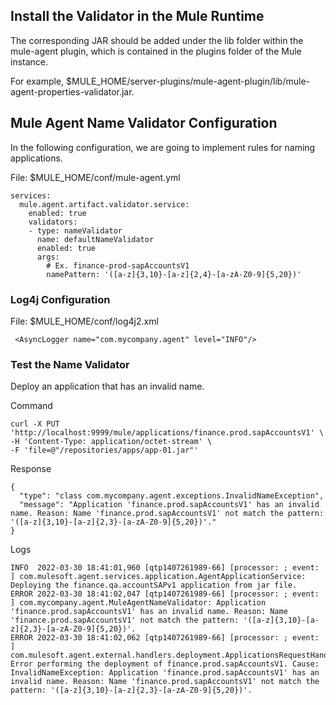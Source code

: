 ## Install the Validator in the Mule Runtime

The corresponding JAR should be added under the lib folder within the mule-agent plugin, which is contained in the plugins folder of the Mule instance.

For example, $MULE_HOME/server-plugins/mule-agent-plugin/lib/mule-agent-properties-validator.jar.

## Mule Agent Name Validator Configuration

In the following configuration, we are going to implement rules for naming applications.

File: $MULE_HOME/conf/mule-agent.yml

```
services:
  mule.agent.artifact.validator.service:
    enabled: true
    validators:
    - type: nameValidator
      name: defaultNameValidator
      enabled: true
      args:
        # Ex. finance-prod-sapAccountsV1
        namePattern: '([a-z]{3,10}-[a-z]{2,4}-[a-zA-Z0-9]{5,20})'
```

### Log4j Configuration

File: $MULE_HOME/conf/log4j2.xml

```
 <AsyncLogger name="com.mycompany.agent" level="INFO"/>
```

### Test the Name Validator

Deploy an application that has an invalid name.

Command

```
curl -X PUT 'http://localhost:9999/mule/applications/finance.prod.sapAccountsV1' \
-H 'Content-Type: application/octet-stream' \
-F 'file=@"/repositories/apps/app-01.jar"'
```

Response

```
{
  "type": "class com.mycompany.agent.exceptions.InvalidNameException",
  "message": "Application 'finance.prod.sapAccountsV1' has an invalid name. Reason: Name 'finance.prod.sapAccountsV1' not match the pattern: '([a-z]{3,10}-[a-z]{2,3}-[a-zA-Z0-9]{5,20})'."
}
```

Logs

```
INFO  2022-03-30 18:41:01,960 [qtp1407261989-66] [processor: ; event: ] com.mulesoft.agent.services.application.AgentApplicationService: Deploying the finance.qa.accountSAPv1 application from jar file.
ERROR 2022-03-30 18:41:02,047 [qtp1407261989-66] [processor: ; event: ] com.mycompany.agent.MuleAgentNameValidator: Application 'finance.prod.sapAccountsV1' has an invalid name. Reason: Name 'finance.prod.sapAccountsV1' not match the pattern: '([a-z]{3,10}-[a-z]{2,3}-[a-zA-Z0-9]{5,20})'.
ERROR 2022-03-30 18:41:02,062 [qtp1407261989-66] [processor: ; event: ] com.mulesoft.agent.external.handlers.deployment.ApplicationsRequestHandler: Error performing the deployment of finance.prod.sapAccountsV1. Cause: InvalidNameException: Application 'finance.prod.sapAccountsV1' has an invalid name. Reason: Name 'finance.prod.sapAccountsV1' not match the pattern: '([a-z]{3,10}-[a-z]{2,3}-[a-zA-Z0-9]{5,20})'.
```